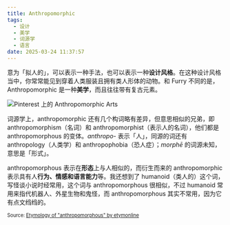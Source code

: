 ```yaml
---
title: Anthropomorphic
tags:
  - 设计
  - 美学
  - 词源学
  - 语言
date: 2025-03-24 11:37:57
---
```


意为「拟人的」，可以表示一种手法，也可以表示一种**设计风格**。在这种设计风格当中，你常常能见到穿着人类服装且拥有类人形体的动物。和 Furry 不同的是，Anthropomorphic 是一种**美学**，而且往往带有复古元素。

![Pinterest 上的 Anthropomorphic Arts](https://image.guhub.cn/uPic/2025/03/image-20250324112319902.png)

词源学上，anthropomorphic 还有几个构词略有差异，但意思相似的兄弟，即 anthropomorphism（名词）和 anthropomorphist（表示人的名词），他们都是 anthropomorphous 的变体。*anthropo-* 表示「人」，同源的词还有 anthropology（人类学）和 anthropophobia（恐人症）；*morphē* 的词源未知，意思是「形式」。

anthropomorphous 表示在**形态**上与人相似的，而衍生而来的 anthropomorphic 表示具有人**行为、情感和语言能力**等。我还想到了 humanoid（类人的）这个词，写怪谈小说时经常用，这个词与 anthropomorphous 很相似，不过 humanoid 常用来指代机器人、外星生物和鬼怪，而 anthropomorphous 其实不常用，因为它有点文绉绉的。

<span style="font-size: 80%">Source: [Etymology of "anthropomorphous" by etymonline](https://www.etymonline.com/word/anthropomorphous)</span>
